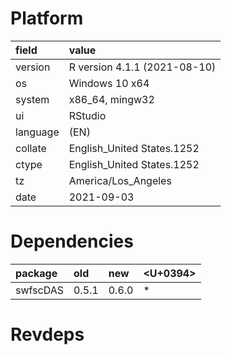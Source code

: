# Platform

|field    |value                        |
|:--------|:----------------------------|
|version  |R version 4.1.1 (2021-08-10) |
|os       |Windows 10 x64               |
|system   |x86_64, mingw32              |
|ui       |RStudio                      |
|language |(EN)                         |
|collate  |English_United States.1252   |
|ctype    |English_United States.1252   |
|tz       |America/Los_Angeles          |
|date     |2021-09-03                   |

# Dependencies

|package  |old   |new   |<U+0394>  |
|:--------|:-----|:-----|:--|
|swfscDAS |0.5.1 |0.6.0 |*  |

# Revdeps

